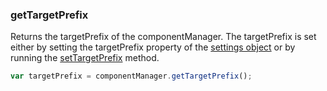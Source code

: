 ### <a name="getTargetPrefix"></a> getTargetPrefix

Returns the targetPrefix of the componentManager. The targetPrefix is set either by setting the targetPrefix property of the [settings object](#settings) or by running the [setTargetPrefix](#setTargetPrefix) method.

```javascript
var targetPrefix = componentManager.getTargetPrefix();
```
